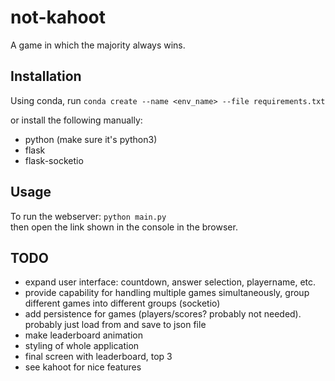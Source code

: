 # not-kahoot
A game in which the majority always wins.


## Installation
Using conda, run
`conda create --name <env_name> --file requirements.txt`

or install the following manually:
- python (make sure it's python3)
- flask
- flask-socketio

## Usage
To run the webserver:
`python main.py`  
then open the link shown in the console in the browser.


## TODO
- expand user interface: countdown, answer selection, playername, etc.
- provide capability for handling multiple games simultaneously, group different games into different groups (socketio)
- add persistence for games (players/scores? probably not needed). probably just load from and save to json file
- make leaderboard animation
- styling of whole application
- final screen with leaderboard, top 3
- see kahoot for nice features
